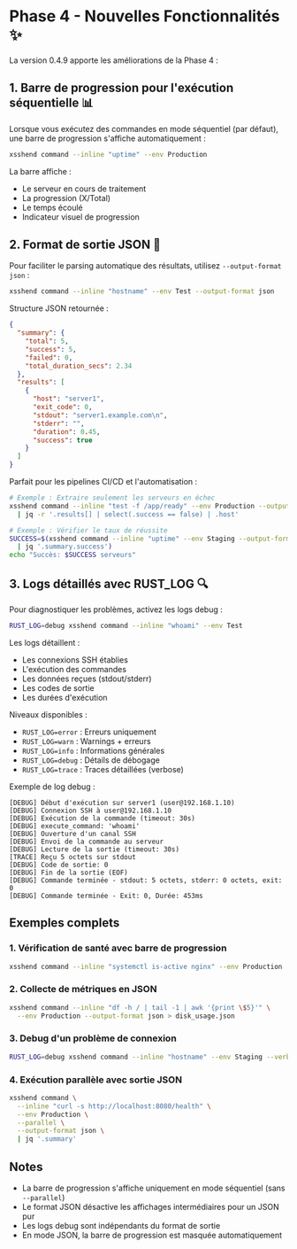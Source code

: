 # Phase 4 - Nouvelles Fonctionnalités ✨

La version 0.4.9 apporte les améliorations de la Phase 4 :

## 1. Barre de progression pour l'exécution séquentielle 📊

Lorsque vous exécutez des commandes en mode séquentiel (par défaut), une barre de progression s'affiche automatiquement :

```bash
xsshend command --inline "uptime" --env Production
```

La barre affiche :
- Le serveur en cours de traitement
- La progression (X/Total)
- Le temps écoulé
- Indicateur visuel de progression

## 2. Format de sortie JSON 🔧

Pour faciliter le parsing automatique des résultats, utilisez `--output-format json` :

```bash
xsshend command --inline "hostname" --env Test --output-format json
```

Structure JSON retournée :
```json
{
  "summary": {
    "total": 5,
    "success": 5,
    "failed": 0,
    "total_duration_secs": 2.34
  },
  "results": [
    {
      "host": "server1",
      "exit_code": 0,
      "stdout": "server1.example.com\n",
      "stderr": "",
      "duration": 0.45,
      "success": true
    }
  ]
}
```

Parfait pour les pipelines CI/CD et l'automatisation :

```bash
# Exemple : Extraire seulement les serveurs en échec
xsshend command --inline "test -f /app/ready" --env Production --output-format json \
  | jq -r '.results[] | select(.success == false) | .host'

# Exemple : Vérifier le taux de réussite
SUCCESS=$(xsshend command --inline "uptime" --env Staging --output-format json \
  | jq '.summary.success')
echo "Succès: $SUCCESS serveurs"
```

## 3. Logs détaillés avec RUST_LOG 🔍

Pour diagnostiquer les problèmes, activez les logs debug :

```bash
RUST_LOG=debug xsshend command --inline "whoami" --env Test
```

Les logs détaillent :
- Les connexions SSH établies
- L'exécution des commandes
- Les données reçues (stdout/stderr)
- Les codes de sortie
- Les durées d'exécution

Niveaux disponibles :
- `RUST_LOG=error` : Erreurs uniquement
- `RUST_LOG=warn` : Warnings + erreurs
- `RUST_LOG=info` : Informations générales
- `RUST_LOG=debug` : Détails de débogage
- `RUST_LOG=trace` : Traces détaillées (verbose)

Exemple de log debug :
```
[DEBUG] Début d'exécution sur server1 (user@192.168.1.10)
[DEBUG] Connexion SSH à user@192.168.1.10
[DEBUG] Exécution de la commande (timeout: 30s)
[DEBUG] execute_command: 'whoami'
[DEBUG] Ouverture d'un canal SSH
[DEBUG] Envoi de la commande au serveur
[DEBUG] Lecture de la sortie (timeout: 30s)
[TRACE] Reçu 5 octets sur stdout
[DEBUG] Code de sortie: 0
[DEBUG] Fin de la sortie (EOF)
[DEBUG] Commande terminée - stdout: 5 octets, stderr: 0 octets, exit: 0
[DEBUG] Commande terminée - Exit: 0, Durée: 453ms
```

## Exemples complets

### 1. Vérification de santé avec barre de progression
```bash
xsshend command --inline "systemctl is-active nginx" --env Production
```

### 2. Collecte de métriques en JSON
```bash
xsshend command --inline "df -h / | tail -1 | awk '{print \$5}'" \
  --env Production --output-format json > disk_usage.json
```

### 3. Debug d'un problème de connexion
```bash
RUST_LOG=debug xsshend command --inline "hostname" --env Staging --verbose
```

### 4. Exécution parallèle avec sortie JSON
```bash
xsshend command \
  --inline "curl -s http://localhost:8080/health" \
  --env Production \
  --parallel \
  --output-format json \
  | jq '.summary'
```

## Notes

- La barre de progression s'affiche uniquement en mode séquentiel (sans `--parallel`)
- Le format JSON désactive les affichages intermédiaires pour un JSON pur
- Les logs debug sont indépendants du format de sortie
- En mode JSON, la barre de progression est masquée automatiquement
